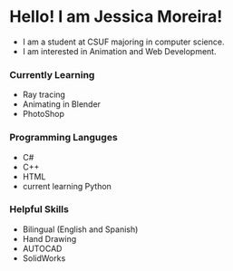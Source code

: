 # Hello! I am Jessica Moreira!
* I am a student at CSUF majoring in computer science. 
* I am interested in Animation and Web Development.

### Currently Learning 
* Ray tracing
* Animating in Blender
* PhotoShop

### Programming Languges
* C#
* C++
* HTML
* current learning Python

### Helpful Skills
* Bilingual (English and Spanish)
* Hand Drawing
* AUTOCAD
* SolidWorks 
